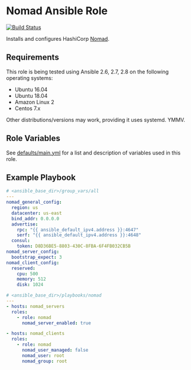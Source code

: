 # Nomad Ansible Role
[![Build Status](https://travis-ci.org/bdclark/ansible-nomad.svg?branch=master)](https://travis-ci.org/bdclark/ansible-nomad)

Installs and configures HashiCorp [Nomad][1].

Requirements
------------
This role is being tested using Ansible 2.6, 2.7, 2.8 on the following operating systems:

- Ubuntu 16.04
- Ubuntu 18.04
- Amazon Linux 2
- Centos 7.x

Other distributions/versions may work, providing it uses systemd.  YMMV.

Role Variables
--------------

See [defaults/main.yml](defaults/main.yml) for a list and description of
variables used in this role.

Example Playbook
----------------

```yaml
# <ansible_base_dir>/group_vars/all
---
nomad_general_config:
  region: us
  datacenter: us-east
  bind_addr: 0.0.0.0
  advertise:
    rpc: "{{ ansible_default_ipv4.address }}:4647"
    serf: "{{ ansible_default_ipv4.address }}:4648"
  consul:
    token: D8D36BE5-8803-430C-8FBA-6F4FB032CB5B
nomad_server_config:
  bootstrap_expect: 3
nomad_client_config:
  reserved:
    cpu: 500
    memory: 512
    disk: 1024
```

```yaml
# <ansible_base_dir>/playbooks/nomad
---
- hosts: nomad_servers
  roles:
    - role: nomad
      nomad_server_enabled: true

- hosts: nomad_clients
  roles:
    - role: nomad
      nomad_user_managed: false
      nomad_user: root
      nomad_group: root
```

[1]: https://www.nomadproject.io/
